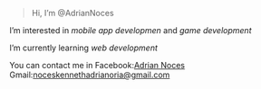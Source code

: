 >Hi, I’m @AdrianNoces
>
I’m interested in _mobile app developmen_ and _game development_ 
>
I’m currently learning _web development_
>
You can contact me in Facebook:[Adrian Noces](https://www.facebook.com/adriannotforyou) Gmail:noceskennethadrianoria@gmail.com
